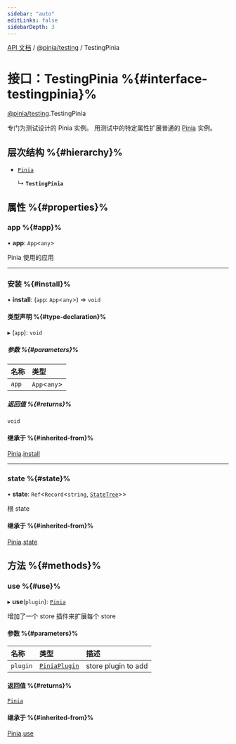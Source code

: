 ```yaml
---
sidebar: "auto"
editLinks: false
sidebarDepth: 3
---
```


[API 文档](../index.md) / [@pinia/testing](../modules/pinia_testing.md) / TestingPinia

# 接口：TestingPinia %{#interface-testingpinia}%

[@pinia/testing](../modules/pinia_testing.md).TestingPinia

专门为测试设计的 Pinia 实例。
用测试中的特定属性扩展普通的 [Pinia](pinia.Pinia.md) 实例。

## 层次结构 %{#hierarchy}%

- [`Pinia`](pinia.Pinia.md)

  ↳ **`TestingPinia`**

## 属性 %{#properties}%

### app %{#app}%

• **app**: `App`<`any`\>

Pinia 使用的应用

___

### 安装 %{#install}%

• **install**: (`app`: `App`<`any`\>) => `void`

#### 类型声明 %{#type-declaration}%

▸ (`app`): `void`

##### 参数 %{#parameters}%

| 名称 | 类型 |
| :------ | :------ |
| `app` | `App`<`any`\> |

##### 返回值 %{#returns}%

`void`

#### 继承于 %{#inherited-from}%

[Pinia](pinia.Pinia.md).[install](pinia.Pinia.md#install)

___

### state %{#state}%

• **state**: `Ref`<`Record`<`string`, [`StateTree`](../modules/pinia.md#statetree)\>\>

根 state

#### 继承于 %{#inherited-from}%

[Pinia](pinia.Pinia.md).[state](pinia.Pinia.md#state)

## 方法 %{#methods}%

### use %{#use}%

▸ **use**(`plugin`): [`Pinia`](pinia.Pinia.md)

增加了一个 store 插件来扩展每个  store

#### 参数 %{#parameters}%

| 名称 | 类型 | 描述 |
| :------ | :------ | :------ |
| `plugin` | [`PiniaPlugin`](pinia.PiniaPlugin.md) | store plugin to add |

#### 返回值 %{#returns}%

[`Pinia`](pinia.Pinia.md)

#### 继承于 %{#inherited-from}%

[Pinia](pinia.Pinia.md).[use](pinia.Pinia.md#use)
